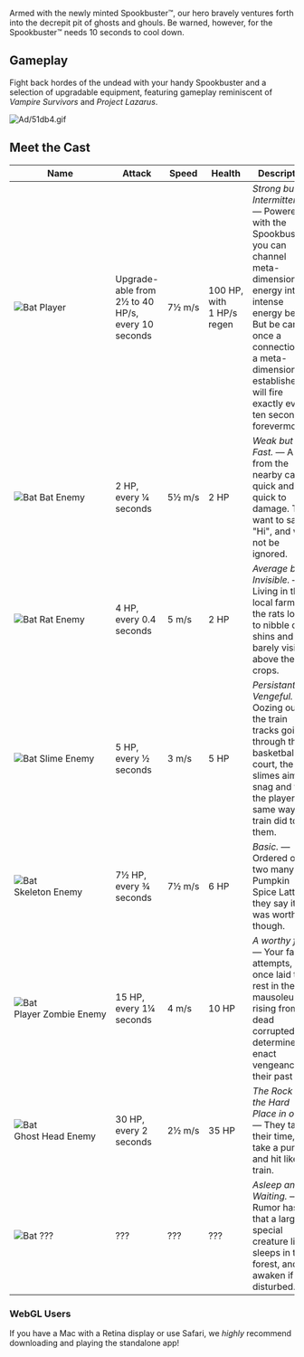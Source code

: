 Armed with the newly minted Spookbuster™, our hero bravely ventures forth into the decrepit pit of ghosts and ghouls. Be warned, however, for the Spookbuster™ needs 10 seconds to cool down.


## Gameplay
Fight back hordes of the undead with your handy Spookbuster and a selection of upgradable equipment, featuring gameplay reminiscent of _Vampire Survivors_ and _Project Lazarus_.

![Ad/51db4.gif](Ad/51db4.gif)

## Meet the Cast

| Name                                                         | Attack                                                        | Speed              | Health                              | Description 				|
|--------------------------------------------------------------|---------------------------------------------------------------|--------------------|-------------------------------------|----------------------------|
| ![Bat](Ad/Player.gif)        Player                          | Upgrade-able from 2&frac12; to 40 HP/s, every 10 seconds      | 7&frac12;&nbsp;m/s | 100&nbsp;HP, with 1&nbsp;HP/s regen | *Strong but Intermittent.* &mdash; Powered with the Spookbuster&trade;, you can channel meta-dimensional energy into an intense energy beam. But be careful, once a connection to a meta-dimension is established it will fire exactly every ten seconds forevermore! |
| ![Bat](Ad/Bat.gif)           Bat&nbsp;Enemy                  | 2&nbsp;HP, every &frac14; seconds                             | 5&frac12;&nbsp;m/s | 2&nbsp;HP                           | *Weak but Fast.* &mdash; A bat from the nearby caves; quick and quick to damage. They want to say "Hi", and will not be ignored. |
| ![Bat](Ad/Rat.gif)           Rat&nbsp;Enemy                  | 4&nbsp;HP, every 0.4 seconds                                  | 5&nbsp;m/s         | 2&nbsp;HP                           | *Average but Invisible.* &mdash; Living in the local farms, the rats love to nibble on shins and are barely visible above the crops. |
| ![Bat](Ad/Slime.gif)         Slime&nbsp;Enemy                | 5&nbsp;HP, every &frac12; seconds                             | 3&nbsp;m/s         | 5&nbsp;HP                           | *Persistant and Vengeful.* &mdash; Oozing out of the train tracks going through the basketball court, the slimes aim to snag and trap the player the same way the train did to them. |
| ![Bat](Ad/Skelly.gif)        Skeleton&nbsp;Enemy             | 7&frac12;&nbsp;HP, every &frac34; seconds                     | 7&frac12;&nbsp;m/s | 6&nbsp;HP                           | *Basic.* &mdash; Ordered one two many Pumpkin Spice Lattes; they say it was worth it though. |
| ![Bat](Ad/Player-Zombie.gif) Player&nbsp;Zombie&nbsp;Enemy   | 15&nbsp;HP, every 1&frac14; seconds                           | 4&nbsp;m/s         | 10&nbsp;HP						    | *A worthy foe.* &mdash; Your failed attempts, once laid to rest in the mausoleum, rising from the dead corrupted and determined to enact vengeance on their past self |
| ![Bat](Ad/GhostHead.gif)     Ghost&nbsp;Head&nbsp;Enemy      | 30&nbsp;HP, every 2 seconds                                   | 2&frac12;&nbsp;m/s | 35&nbsp;HP					        | *The Rock and the Hard Place in one.* &mdash; They take their time, can take a punch, and hit like a train. |
| ![Bat](Ad/Mallow.gif)        ???                             | ???                                                           | ???                | ???                                 | *Asleep and Waiting.* &mdash; Rumor has it that a large, special creature lives sleeps in the forest, and will awaken if disturbed. |




### WebGL Users
If you have a Mac with a Retina display or use Safari, we _highly_ recommend downloading and playing the standalone app!